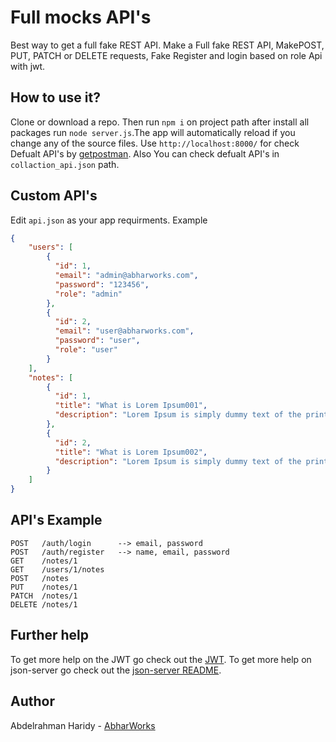 # Full mocks API's

Best way to get a full fake REST API.
Make a Full fake REST API, MakePOST, PUT, PATCH or DELETE requests, Fake Register and login based on role Api with jwt.

## How to use it?

Clone or download a repo. Then run `npm i` on project path after install all packages run `node server.js`.The app will automatically reload if you change any of the source files.
Use `http://localhost:8000/` for check Defualt API's by [getpostman](https://www.getpostman.com/). Also You can check defualt API's in `collaction_api.json` path.

## Custom API's

Edit `api.json` as your app requirments. Example
```json
{
    "users": [
        {
          "id": 1,
          "email": "admin@abharworks.com",
          "password": "123456",
          "role": "admin"
        },
        {
          "id": 2,
          "email": "user@abharworks.com",
          "password": "user",
          "role": "user"
        }
    ],
    "notes": [
        {
          "id": 1,
          "title": "What is Lorem Ipsum001",
          "description": "Lorem Ipsum is simply dummy text of the printing and typesetting industry. Lorem Ipsum has been the industry's standard dummy text ever since the 1500s -"
        },
        {
          "id": 2,
          "title": "What is Lorem Ipsum002",
          "description": "Lorem Ipsum is simply dummy text of the printing and typesetting industry. Lorem Ipsum has been the industry's standard dummy text ever since the 1500s - updated"
        }
    ]
}
```

## API's Example

```
POST   /auth/login      --> email, password
POST   /auth/register   --> name, email, password
GET    /notes/1
GET    /users/1/notes
POST   /notes
PUT    /notes/1
PATCH  /notes/1
DELETE /notes/1
```

## Further help


To get more help on the JWT go check out the [JWT](https://jwt.io/).
To get more help on json-server go check out the [json-server README](https://github.com/typicode/json-server/blob/master/README.md).

## Author

Abdelrahman Haridy - [AbharWorks](http://abharworks.com/)

